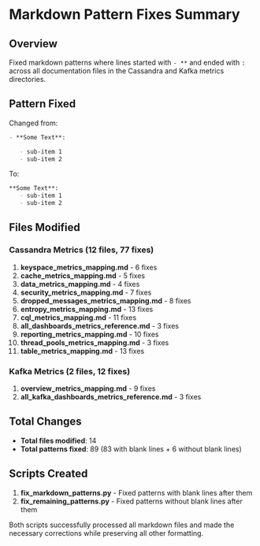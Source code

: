 # Markdown Pattern Fixes Summary

## Overview
Fixed markdown patterns where lines started with `- **` and ended with `:` across all documentation files in the Cassandra and Kafka metrics directories.

## Pattern Fixed
Changed from:
```markdown
- **Some Text**:

   - sub-item 1
   - sub-item 2
```

To:
```markdown
**Some Text**:
   - sub-item 1
   - sub-item 2
```

## Files Modified

### Cassandra Metrics (12 files, 77 fixes)
1. **keyspace_metrics_mapping.md** - 6 fixes
2. **cache_metrics_mapping.md** - 5 fixes
3. **data_metrics_mapping.md** - 4 fixes
4. **security_metrics_mapping.md** - 7 fixes
5. **dropped_messages_metrics_mapping.md** - 8 fixes
6. **entropy_metrics_mapping.md** - 13 fixes
7. **cql_metrics_mapping.md** - 11 fixes
8. **all_dashboards_metrics_reference.md** - 3 fixes
9. **reporting_metrics_mapping.md** - 10 fixes
10. **thread_pools_metrics_mapping.md** - 3 fixes
11. **table_metrics_mapping.md** - 13 fixes

### Kafka Metrics (2 files, 12 fixes)
1. **overview_metrics_mapping.md** - 9 fixes
2. **all_kafka_dashboards_metrics_reference.md** - 3 fixes

## Total Changes
- **Total files modified**: 14
- **Total patterns fixed**: 89 (83 with blank lines + 6 without blank lines)

## Scripts Created
1. **fix_markdown_patterns.py** - Fixed patterns with blank lines after them
2. **fix_remaining_patterns.py** - Fixed patterns without blank lines after them

Both scripts successfully processed all markdown files and made the necessary corrections while preserving all other formatting.
